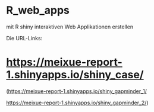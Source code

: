 # R_web_apps
mit R shiny interaktiven Web Applikationen erstellen

Die URL-Links:

# https://meixue-report-1.shinyapps.io/shiny_case/


 (https://meixue-report-1.shinyapps.io/shiny_gapminder_1/
 
 https://meixue-report-1.shinyapps.io/shiny_gapminder_2/)
 

